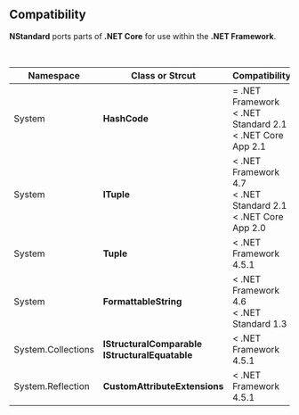 ## Compatibility

**NStandard** ports parts of **.NET Core** for use within the **.NET Framework**.

<br/>

| Namespace          | Class or Strcut                                         | Compatibility                                                |
| ------------------ | ------------------------------------------------------- | ------------------------------------------------------------ |
| System             | **HashCode**                                            | = .NET Framework<br />< .NET Standard 2.1<br />< .NET Core App 2.1 |
| System             | **ITuple**                                              | < .NET Framework 4.7<br />< .NET Standard 2.1<br />< .NET Core App 2.0 |
| System             | **Tuple**                                               | < .NET Framework 4.5.1                                       |
| System             | **FormattableString**                                   | < .NET Framework 4.6<br />< .NET Standard 1.3                |
| System.Collections | **IStructuralComparable**<br />**IStructuralEquatable** | < .NET Framework 4.5.1                                       |
| System.Reflection  | **CustomAttributeExtensions**                           | < .NET Framework 4.5.1                                       |

